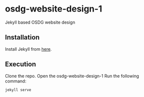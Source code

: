 # osdg-website-design-1

Jekyll based OSDG website design

## Installation

Install Jekyll from [here](https://jekyllrb.com/docs/installation/).

## Execution

Clone the repo.
Open the osdg-website-design-1
Run the following command:
```bash
jekyll serve
```
